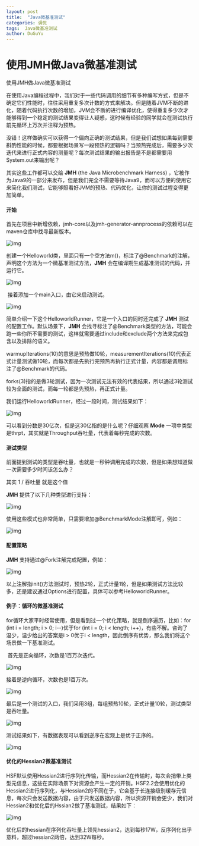 ```yaml
---
layout: post
title:  "Java微基准测试"
categories: 调优
tags:  Java微基准测试
author: DuGuYu
---
```


# 使用JMH做Java微基准测试











使用JMH做Java微基准测试

​       在使用Java编程过程中，我们对于一些代码调用的细节有多种编写方式，但是不确定它们性能时，往往采用重复多次计数的方式来解决。但是随着JVM不断的进化，随着代码执行次数的增加，JVM会不断的进行编译优化，使得重复多少次才能够得到一个稳定的测试结果变得让人疑惑，这时候有经验的同学就会在测试执行前先循环上万次并注释为预热。

没错！这样做确实可以获得一个偏向正确的测试结果，但是我们试想如果每到需要斟酌性能的时候，都要根据场景写一段预热的逻辑吗？当预热完成后，需要多少次迭代来进行正式内容的测量呢？每次测试结果的输出报告是不是都需要用System.out来输出呢？

其实这些工作都可以交给 **JMH** (the Java Microbenchmark Harness) ，它被作为Java9的一部分来发布，但是我们完全不需要等待Java9，而可以方便的使用它来简化我们测试，它能够照看好JVM的预热、代码优化，让你的测试过程变得更加简单。

#### 开始

首先在项目中新增依赖，jmh-core以及jmh-generator-annprocess的依赖可以在maven仓库中找寻最新版本。



![img](https://camo.githubusercontent.com/c40d5da988b20b5b81bd584cdd75b1dee9fff276/68747470733a2f2f75706c6f61642d696d616765732e6a69616e7368752e696f2f75706c6f61645f696d616765732f323530393638382d616333633663303936306433366130392e706e673f696d6167654d6f6772322f6175746f2d6f7269656e742f7374726970253743696d61676556696577322f322f772f383639)

  创建一个Helloworld类，里面只有一个空方法m()，标注了@Benchmark的注解，声明这个方法为一个微基准测试方法，**JMH** 会在编译期生成基准测试的代码，并运行它。



![img](https://camo.githubusercontent.com/bcae26ba565d2d4a30416df69f9835b2cf117869/68747470733a2f2f75706c6f61642d696d616765732e6a69616e7368752e696f2f75706c6f61645f696d616765732f323530393638382d373731336637323966313764333132332e706e673f696d6167654d6f6772322f6175746f2d6f7269656e742f7374726970253743696d61676556696577322f322f772f383638)

​       接着添加一个main入口，由它来启动测试。



![img](https://camo.githubusercontent.com/6c03685ff2530981631439b1598e034766c23cc5/68747470733a2f2f75706c6f61642d696d616765732e6a69616e7368752e696f2f75706c6f61645f696d616765732f323530393638382d333064366161613630363937643062322e706e673f696d6167654d6f6772322f6175746f2d6f7269656e742f7374726970253743696d61676556696577322f322f772f383731)

简单介绍一下这个HelloworldRunner，它是一个入口的同时还完成了 **JMH** 测试的配置工作。默认场景下，**JMH** 会找寻标注了@Benchmark类型的方法，可能会跑一些你所不需要的测试，这样就需要通过include和exclude两个方法来完成包含以及排除的语义。

warmupIterations(10)的意思是预热做10轮，measurementIterations(10)代表正式计量测试做10轮，而每次都是先执行完预热再执行正式计量，内容都是调用标注了@Benchmark的代码。

forks(3)指的是做3轮测试，因为一次测试无法有效的代表结果，所以通过3轮测试较为全面的测试，而每一轮都是先预热，再正式计量。

我们运行HelloworldRunner，经过一段时间，测试结果如下：



![img](https://upload-images.jianshu.io/upload_images/2509688-247daa266d758b49.png?imageMogr2/auto-orient/strip|imageView2/2/w/871)

可以看到分数是30亿次，但是这30亿指的是什么呢？仔细观察 **Mode** 一项中类型是thrpt，其实就是Throughput吞吐量，代表着每秒完成的次数。

#### 测试类型

​       前面提到测试的类型是吞吐量，也就是一秒钟调用完成的次数，但是如果想知道做一次需要多少时间该怎么办？

其实 1 / 吞吐量 就是这个值

**JMH** 提供了以下几种类型进行支持：



![img](https://upload-images.jianshu.io/upload_images/2509688-13a3f4d6005df0a2.png?imageMogr2/auto-orient/strip|imageView2/2/w/872)

 使用这些模式也非常简单，只需要增加@BenchmarkMode注解即可，例如：



![img](https://upload-images.jianshu.io/upload_images/2509688-3cc7b33f437f4438.png?imageMogr2/auto-orient/strip|imageView2/2/w/871)

#### 配置策略

**JMH** 支持通过@Fork注解完成配置，例如：



![img](https://upload-images.jianshu.io/upload_images/2509688-f35c8b8dde6c9713.png?imageMogr2/auto-orient/strip|imageView2/2/w/870)

以上注解指init()方法测试时，预热2轮，正式计量1轮，但是如果测试方法比较多，还是建议通过Options进行配置，具体可以参考HelloworldRunner。

#### 例子：循环的微基准测试

for循环大家平时经常使用，但是看到过一个优化策略，就是倒序遍历，比如：for  (int i = length; i > 0; i--)优于for (int i = 0; i < length;  i++)，有些不解。咨询了温少，温少给出的答案是i > 0优于i <  length，因此倒序有优势，那么我们将这个场景做一下基准测试。

​       首先是正向循环，次数是1百万次迭代。



![img](https://upload-images.jianshu.io/upload_images/2509688-44f6131d699604f8.png?imageMogr2/auto-orient/strip|imageView2/2/w/868)

接着是逆向循环，次数也是1百万次。



![img](https://upload-images.jianshu.io/upload_images/2509688-9001289a5f0fed6f.png?imageMogr2/auto-orient/strip|imageView2/2/w/869)

 最后是一个测试的入口，我们采用3组，每组预热10轮，正式计量10轮，测试类型是吞吐量。



![img](https://upload-images.jianshu.io/upload_images/2509688-b1eab81896ad5b86.png?imageMogr2/auto-orient/strip|imageView2/2/w/870)

测试结果如下，有数据表现可以看到逆序在宏观上是优于正序的。



![img](https://upload-images.jianshu.io/upload_images/2509688-56858750a08094a7.png?imageMogr2/auto-orient/strip|imageView2/2/w/871)

#### 优化的Hessian2微基准测试

​       HSF默认使用Hessian2进行序列化传输，而Hessian2在传输时，每次会捎带上类型元信息，这些在实际场景下对资源会产生一定的开销。HSF2.2会使用优化的Hessian2进行序列化，与Hessian2的不同在于，它会基于长连接级别缓存元信息，每次只会发送数据内容，由于只发送数据内容，所以资源开销会更少，我们对Hessian2和优化后的Hssian2做了基准测试，结果如下：



![img](https://upload-images.jianshu.io/upload_images/2509688-e790f594ffaf71b1.png?imageMogr2/auto-orient/strip|imageView2/2/w/871)

​      优化后的hessian在序列化吞吐量上领先hessian2，达到每秒17W，反序列化出乎意料，超过hessian2两倍，达到32W每秒。

